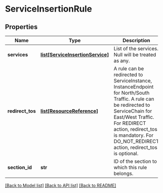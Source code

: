 # ServiceInsertionRule

## Properties
Name | Type | Description | Notes
------------ | ------------- | ------------- | -------------
**services** | [**list[ServiceInsertionService]**](ServiceInsertionService.md) | List of the services. Null will be treated as any. | [optional] 
**redirect_tos** | [**list[ResourceReference]**](ResourceReference.md) | A rule can be redirected to ServiceInstance, InstanceEndpoint for North/South Traffic. A rule can be redirected to ServiceChain for East/West Traffic. For REDIRECT action, redirect_tos is mandatory. For DO_NOT_REDIRECT action, redirect_tos is optional. | [optional] 
**section_id** | **str** | ID of the section to which this rule belongs. | [optional] 

[[Back to Model list]](../README.md#documentation-for-models) [[Back to API list]](../README.md#documentation-for-api-endpoints) [[Back to README]](../README.md)


